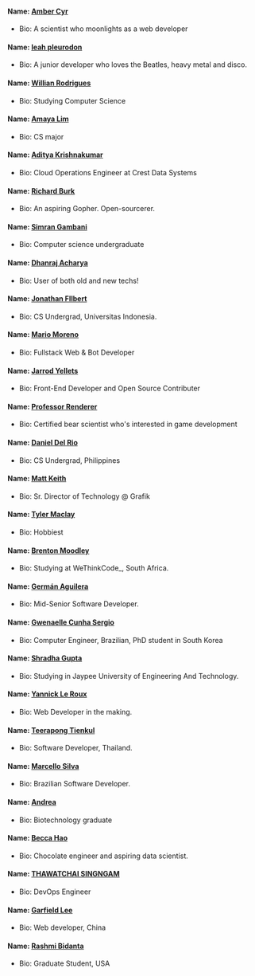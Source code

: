 #### Name: [Amber Cyr](https://github.com/SheW0lf)

- Bio: A scientist who moonlights as a web developer

#### Name: [leah pleurodon](https://github.com/leahpleurodon)

- Bio: A junior developer who loves the Beatles, heavy metal and disco.

#### Name: [Willian Rodrigues](https://github.com/willianrod)

- Bio: Studying Computer Science

#### Name: [Amaya Lim](https://github.com/nightrainlily)

- Bio: CS major

#### Name: [Aditya Krishnakumar](https://github.com/beingadityak)

- Bio: Cloud Operations Engineer at Crest Data Systems

#### Name: [Richard Burk](https://github.com/rbo13)

- Bio: An aspiring Gopher. Open-sourcerer.

#### Name: [Simran Gambani](https://github.com/gambani-simran)

- Bio: Computer science undergraduate

#### Name: [Dhanraj Acharya](https://github.com/drex44)

- Bio: User of both old and new techs!

#### Name: [Jonathan FIlbert](https://github.com/jonathanfilbert)

- Bio: CS Undergrad, Universitas Indonesia.

#### Name: [Mario Moreno](https://github.com/soymariomoreno)

- Bio: Fullstack Web & Bot Developer

#### Name: [Jarrod Yellets](https://github.com/jarrodyellets)

- Bio: Front-End Developer and Open Source Contributer

#### Name: [Professor Renderer](https://github.com/Renderer-RCT2)

- Bio: Certified bear scientist who's interested in game development

#### Name: [Daniel Del Rio](https://github.com/daniddelrio)

- Bio: CS Undergrad, Philippines

#### Name: [Matt Keith](https://github.com/redyetico)

- Bio: Sr. Director of Technology @ Grafik

#### Name: [Tyler Maclay](https://github.com/tylermaclay)

- Bio: Hobbiest

#### Name: [Brenton Moodley](https://github.com/breakstate)

- Bio: Studying at WeThinkCode\_, South Africa.

#### Name: [Germán Aguilera](https://github.com/germmand)

- Bio: Mid-Senior Software Developer.

#### Name: [Gwenaelle Cunha Sergio](https://github.com/gcunhase)

- Bio: Computer Engineer, Brazilian, PhD student in South Korea

#### Name: [Shradha Gupta](https://github.com/shradha14)

- Bio: Studying in Jaypee University of Engineering And Technology.

#### Name: [Yannick Le Roux](https://github.com/YannickLeRoux)

- Bio: Web Developer in the making.

#### Name: [Teerapong Tienkul](https://github.com/teerapongt)

- Bio: Software Developer, Thailand.

#### Name: [Marcello Silva](https://github.com/MarcelloVSilva)

- Bio: Brazilian Software Developer.

#### Name: [Andrea](https://github.com/kaywinnet)

- Bio: Biotechnology graduate

#### Name: [Becca Hao](https://github.com/haobecca)

- Bio: Chocolate engineer and aspiring data scientist.

#### Name: [THAWATCHAI SINGNGAM](https://github.com/merxer)

- Bio: DevOps Engineer

#### Name: [Garfield Lee](https://github.com/Garfield550)

- Bio: Web developer, China

#### Name: [Rashmi Bidanta](https://github.com/rbidanta)

- Bio: Graduate Student, USA
